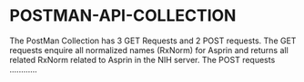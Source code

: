 # POSTMAN-API-COLLECTION
The PostMan Collection has 3 GET Requests and 2 POST requests. The GET requests enquire all normalized names (RxNorm) for Asprin and returns all related RxNorm related to Asprin in the NIH server. The POST requests ............
